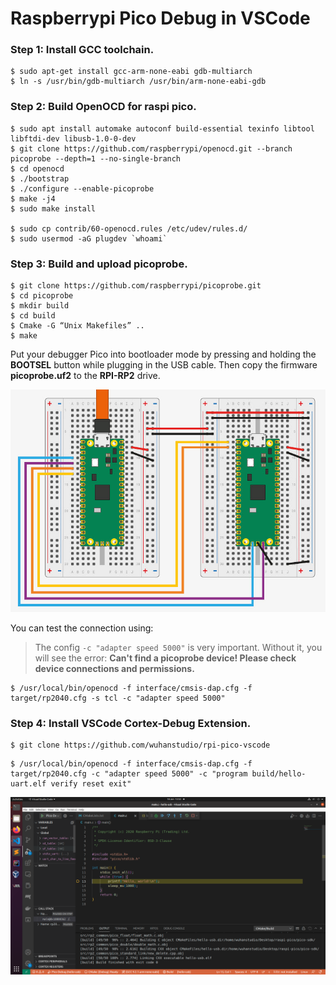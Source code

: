 # Raspberrypi Pico Debug in VSCode

### Step 1: Install GCC toolchain.

```
$ sudo apt-get install gcc-arm-none-eabi gdb-multiarch
$ ln -s /usr/bin/gdb-multiarch /usr/bin/arm-none-eabi-gdb
```

### Step 2: Build OpenOCD for raspi pico.

```
$ sudo apt install automake autoconf build-essential texinfo libtool libftdi-dev libusb-1.0-0-dev
$ git clone https://github.com/raspberrypi/openocd.git --branch picoprobe --depth=1 --no-single-branch
$ cd openocd
$ ./bootstrap
$ ./configure --enable-picoprobe
$ make -j4
$ sudo make install

$ sudo cp contrib/60-openocd.rules /etc/udev/rules.d/
$ sudo usermod -aG plugdev `whoami`
```

### Step 3: Build and upload picoprobe.

```
$ git clone https://github.com/raspberrypi/picoprobe.git 
$ cd picoprobe 
$ mkdir build 
$ cd build 
$ Cmake -G “Unix Makefiles” .. 
$ make
```

Put your debugger Pico into bootloader mode by pressing and holding the **BOOTSEL** button while plugging in the USB cable. Then copy the firmware **picoprobe.uf2** to the **RPI-RP2** drive.

![](docs/picoprobe_wiring.jpg)

You can test the connection using:

> The config `-c "adapter speed 5000"` is very important. Without it, you will see the error:
> **Can't find a picoprobe device! Please check device connections and permissions.**

```
$ /usr/local/bin/openocd -f interface/cmsis-dap.cfg -f target/rp2040.cfg -s tcl -c "adapter speed 5000"
```

### Step 4: Install VSCode Cortex-Debug Extension.

```
$ git clone https://github.com/wuhanstudio/rpi-pico-vscode
```

```
$ /usr/local/bin/openocd -f interface/cmsis-dap.cfg -f target/rp2040.cfg -c "adapter speed 5000" -c "program build/hello-uart.elf verify reset exit"
```

![](docs/demo.png)
